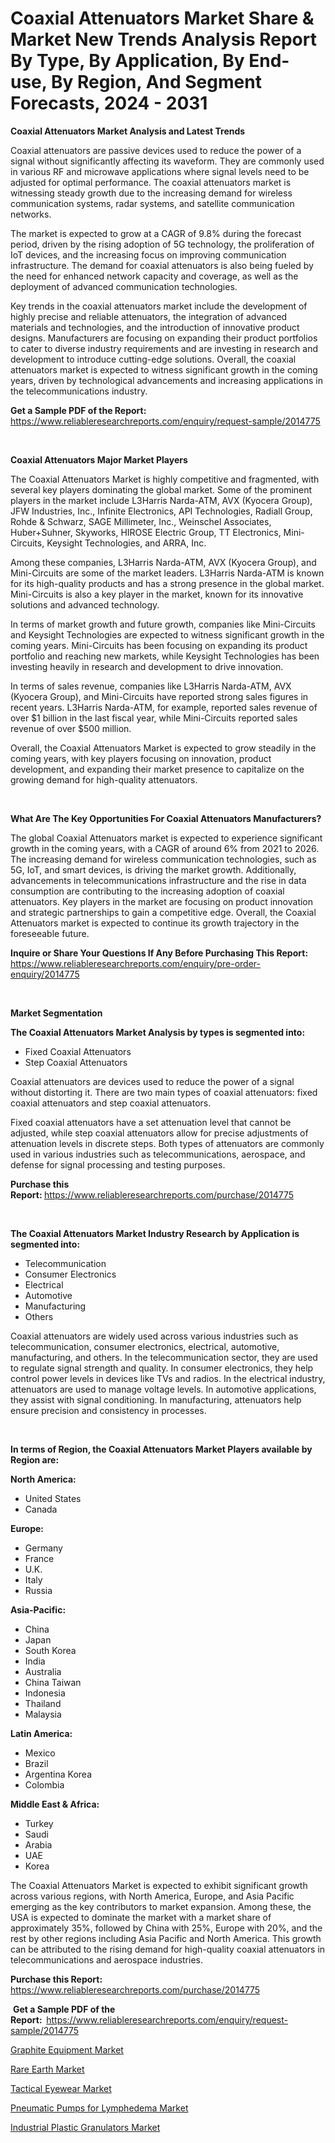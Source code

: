 <p><h1>Coaxial Attenuators Market Share & Market New Trends Analysis Report By Type, By Application, By End-use, By Region, And Segment Forecasts, 2024 - 2031</h1></p><p><strong>Coaxial Attenuators Market Analysis and Latest Trends</strong></p>
<p><p>Coaxial attenuators are passive devices used to reduce the power of a signal without significantly affecting its waveform. They are commonly used in various RF and microwave applications where signal levels need to be adjusted for optimal performance. The coaxial attenuators market is witnessing steady growth due to the increasing demand for wireless communication systems, radar systems, and satellite communication networks.</p><p>The market is expected to grow at a CAGR of 9.8% during the forecast period, driven by the rising adoption of 5G technology, the proliferation of IoT devices, and the increasing focus on improving communication infrastructure. The demand for coaxial attenuators is also being fueled by the need for enhanced network capacity and coverage, as well as the deployment of advanced communication technologies.</p><p>Key trends in the coaxial attenuators market include the development of highly precise and reliable attenuators, the integration of advanced materials and technologies, and the introduction of innovative product designs. Manufacturers are focusing on expanding their product portfolios to cater to diverse industry requirements and are investing in research and development to introduce cutting-edge solutions. Overall, the coaxial attenuators market is expected to witness significant growth in the coming years, driven by technological advancements and increasing applications in the telecommunications industry.</p></p>
<p><strong>Get a Sample PDF of the Report:&nbsp;</strong> <a href="https://www.reliableresearchreports.com/enquiry/request-sample/2014775">https://www.reliableresearchreports.com/enquiry/request-sample/2014775</a></p>
<p>&nbsp;</p>
<p><strong>Coaxial Attenuators Major Market Players</strong></p>
<p><p>The Coaxial Attenuators Market is highly competitive and fragmented, with several key players dominating the global market. Some of the prominent players in the market include L3Harris Narda-ATM, AVX (Kyocera Group), JFW Industries, Inc., Infinite Electronics, API Technologies, Radiall Group, Rohde & Schwarz, SAGE Millimeter, Inc., Weinschel Associates, Huber+Suhner, Skyworks, HIROSE Electric Group, TT Electronics, Mini-Circuits, Keysight Technologies, and ARRA, Inc.</p><p>Among these companies, L3Harris Narda-ATM, AVX (Kyocera Group), and Mini-Circuits are some of the market leaders. L3Harris Narda-ATM is known for its high-quality products and has a strong presence in the global market. Mini-Circuits is also a key player in the market, known for its innovative solutions and advanced technology.</p><p>In terms of market growth and future growth, companies like Mini-Circuits and Keysight Technologies are expected to witness significant growth in the coming years. Mini-Circuits has been focusing on expanding its product portfolio and reaching new markets, while Keysight Technologies has been investing heavily in research and development to drive innovation.</p><p>In terms of sales revenue, companies like L3Harris Narda-ATM, AVX (Kyocera Group), and Mini-Circuits have reported strong sales figures in recent years. L3Harris Narda-ATM, for example, reported sales revenue of over $1 billion in the last fiscal year, while Mini-Circuits reported sales revenue of over $500 million.</p><p>Overall, the Coaxial Attenuators Market is expected to grow steadily in the coming years, with key players focusing on innovation, product development, and expanding their market presence to capitalize on the growing demand for high-quality attenuators.</p></p>
<p>&nbsp;</p>
<p><strong>What Are The Key Opportunities For Coaxial Attenuators Manufacturers?</strong></p>
<p><p>The global Coaxial Attenuators market is expected to experience significant growth in the coming years, with a CAGR of around 6% from 2021 to 2026. The increasing demand for wireless communication technologies, such as 5G, IoT, and smart devices, is driving the market growth. Additionally, advancements in telecommunications infrastructure and the rise in data consumption are contributing to the increasing adoption of coaxial attenuators. Key players in the market are focusing on product innovation and strategic partnerships to gain a competitive edge. Overall, the Coaxial Attenuators market is expected to continue its growth trajectory in the foreseeable future.</p></p>
<p><strong>Inquire or Share Your Questions If Any Before Purchasing This Report:</strong> <a href="https://www.reliableresearchreports.com/enquiry/pre-order-enquiry/2014775">https://www.reliableresearchreports.com/enquiry/pre-order-enquiry/2014775</a></p>
<p>&nbsp;</p>
<p><strong>Market Segmentation</strong></p>
<p><strong>The Coaxial Attenuators Market Analysis by types is segmented into:</strong></p>
<p><ul><li>Fixed Coaxial Attenuators</li><li>Step Coaxial Attenuators</li></ul></p>
<p><p>Coaxial attenuators are devices used to reduce the power of a signal without distorting it. There are two main types of coaxial attenuators: fixed coaxial attenuators and step coaxial attenuators. </p><p>Fixed coaxial attenuators have a set attenuation level that cannot be adjusted, while step coaxial attenuators allow for precise adjustments of attenuation levels in discrete steps. Both types of attenuators are commonly used in various industries such as telecommunications, aerospace, and defense for signal processing and testing purposes.</p></p>
<p><strong>Purchase this Report:&nbsp;</strong><a href="https://www.reliableresearchreports.com/purchase/2014775">https://www.reliableresearchreports.com/purchase/2014775</a></p>
<p>&nbsp;</p>
<p><strong>The Coaxial Attenuators Market Industry Research by Application is segmented into:</strong></p>
<p><ul><li>Telecommunication</li><li>Consumer Electronics</li><li>Electrical</li><li>Automotive</li><li>Manufacturing</li><li>Others</li></ul></p>
<p><p>Coaxial attenuators are widely used across various industries such as telecommunication, consumer electronics, electrical, automotive, manufacturing, and others. In the telecommunication sector, they are used to regulate signal strength and quality. In consumer electronics, they help control power levels in devices like TVs and radios. In the electrical industry, attenuators are used to manage voltage levels. In automotive applications, they assist with signal conditioning. In manufacturing, attenuators help ensure precision and consistency in processes.</p></p>
<p>&nbsp;</p>
<p><strong>In terms of Region, the Coaxial Attenuators Market Players available by Region are:</strong></p>
<p>
    <p> <strong> North America: </strong>
        <ul>
            <li>United States</li>
            <li>Canada</li>
        </ul>
        </p> 
    <p> <strong> Europe: </strong>
        <ul>
            <li>Germany</li>
            <li>France</li>
            <li>U.K.</li>
            <li>Italy</li>
            <li>Russia</li>
        </ul>
        </p> 
    <p> <strong> Asia-Pacific: </strong>
        <ul>
            <li>China</li>
            <li>Japan</li>
            <li>South Korea</li>
            <li>India</li>
            <li>Australia</li>
            <li>China Taiwan</li>
            <li>Indonesia</li>
            <li>Thailand</li>
            <li>Malaysia</li>
        </ul>
        </p> 
    <p> <strong> Latin America: </strong>
        <ul>
            <li>Mexico</li>
            <li>Brazil</li>
            <li>Argentina Korea</li>
            <li>Colombia</li>
        </ul>
        </p> 
    <p> <strong> Middle East & Africa: </strong>
        <ul>
            <li>Turkey</li>
            <li>Saudi</li>
            <li>Arabia</li>
            <li>UAE</li>
            <li>Korea</li>
        </ul>
    </p>
    </p>
<p><p>The Coaxial Attenuators Market is expected to exhibit significant growth across various regions, with North America, Europe, and Asia Pacific emerging as the key contributors to market expansion. Among these, the USA is expected to dominate the market with a market share of approximately 35%, followed by China with 25%, Europe with 20%, and the rest by other regions including Asia Pacific and North America. This growth can be attributed to the rising demand for high-quality coaxial attenuators in telecommunications and aerospace industries.</p></p>
<p><strong>Purchase this Report: </strong><a href="https://www.reliableresearchreports.com/purchase/2014775">https://www.reliableresearchreports.com/purchase/2014775</a></p>
<p>&nbsp;<strong>Get a Sample PDF of the Report:&nbsp;&nbsp;</strong><a href="https://www.reliableresearchreports.com/enquiry/request-sample/2014775">https://www.reliableresearchreports.com/enquiry/request-sample/2014775</a></p>
<p><strong></strong></p>
<p><p><a href="https://woozy-pyroraptor-a1f.notion.site/Graphite-Equipment-Market-Furnish-Information-about-Market-Size-Market-Share-Market-Dynamics-and--32d262317a784335b193a700603e919a">Graphite Equipment Market</a></p><p><a href="https://view.publitas.com/reportprime-1/rare-earth-market-dynamics-2024-2031-also-about-its-market-trends-projections-and-opportunities/">Rare Earth Market</a></p><p><a href="https://view.publitas.com/reportprime-1/tactical-eyewear-market-with-the-goal-of-estimating-the-market-size-and-future-growth-potential-of-various-market-segments-based-on-component-applications-end-user-and-region/">Tactical Eyewear Market</a></p><p><a href="https://rainy-horn-d69.notion.site/Pneumatic-Pumps-for-Lymphedema-Market-Insights-Market-Players-and-Forecast-Till-2031-bb84d18f6a5d47cabd3e1a6dbc3dafe1">Pneumatic Pumps for Lymphedema Market</a></p><p><a href="https://woozy-pyroraptor-a1f.notion.site/Industrial-Plastic-Granulators-Market-Analysis-and-Market-Size-Global-Industry-Overview-Market-Seg-a65ffc4358e4454ea03e440b57fb0ee8">Industrial Plastic Granulators Market</a></p></p>